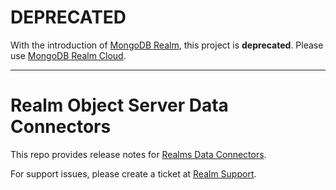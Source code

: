 # DEPRECATED
With the introduction of [MongoDB Realm](https://www.mongodb.com/realm), this project is **deprecated**. Please use [MongoDB Realm Cloud](https://docs.mongodb.com/realm/).

-----

# Realm Object Server Data Connectors
This repo provides release notes for [Realms Data Connectors](https://docs.realm.io/sync/backend-integration).

For support issues, please create a ticket at [Realm Support](https://support.realm.io).
